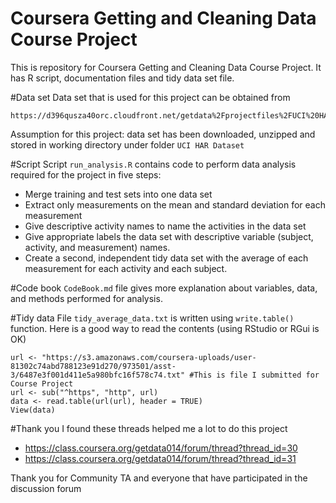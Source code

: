 Coursera Getting and Cleaning Data Course Project
=================================================
This is repository for Coursera Getting and Cleaning Data Course Project. It has R script, documentation files and tidy data set file.

#Data set
Data set that is used for this project can be obtained from 
```
https://d396qusza40orc.cloudfront.net/getdata%2Fprojectfiles%2FUCI%20HAR%20Dataset.zip
```
Assumption for this project: data set has been downloaded, unzipped and stored in working directory under folder `UCI HAR Dataset`

#Script
Script `run_analysis.R` contains code to perform data analysis required for the project in five steps:
* Merge training and test sets into one data set
* Extract only measurements on the mean and standard deviation for each measurement
* Give descriptive activity names to name the activities in the data set
* Give appropriate labels the data set with descriptive variable (subject, activity, and measurement) names. 
* Create a second, independent tidy data set with the average of each measurement for each activity and each subject. 

#Code book
`CodeBook.md` file gives more explanation about variables, data, and methods performed for analysis.

#Tidy data
File `tidy_average_data.txt` is written using `write.table()` function. Here is a good way to read the contents (using RStudio or RGui is OK)
```
url <- "https://s3.amazonaws.com/coursera-uploads/user-81302c74abd788123e91d270/973501/asst-3/6487e3f001d411e5a980bfc16f578c74.txt" #This is file I submitted for Course Project
url <- sub("^https", "http", url)
data <- read.table(url(url), header = TRUE) 
View(data)
```

#Thank you
I found these threads helped me a lot to do this project
* https://class.coursera.org/getdata­014/forum/thread?thread_id=30
* https://class.coursera.org/getdata­014/forum/thread?thread_id=31

Thank you for Community TA and everyone that have participated in the discussion forum